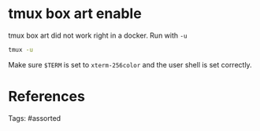 # tmux box art enable
tmux box art did not work right in a docker.
Run with `-u`
```bash
tmux -u
```
Make sure `$TERM` is set to `xterm-256color` and the user shell is set correctly.

# References

Tags:
    #assorted

